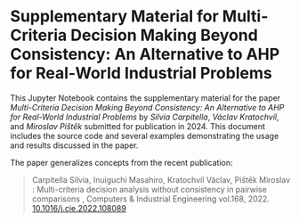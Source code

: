 # Supplementary Material for **Multi-Criteria Decision Making Beyond Consistency: An Alternative to AHP for Real-World Industrial Problems**

This Jupyter Notebook contains the supplementary material for the paper *Multi-Criteria Decision Making Beyond Consistency: An Alternative to AHP for Real-World Industrial Problems* by *Silvia Carpitella*, *Václav Kratochvíl*, and *Miroslav Pištěk* submitted for publication in 2024. This document includes the source code and several examples demonstrating the usage and results discussed in the paper.

The paper generalizes concepts from the recent publication:
>  Carpitella Silvia, Inuiguchi Masahiro, Kratochvíl Václav, Pištěk Miroslav :  Multi-criteria decision analysis without consistency in pairwise comparisons , Computers & Industrial Engineering vol.168, 2022. [10.1016/j.cie.2022.108089](https://doi.org/10.1016/j.cie.2022.108089)
